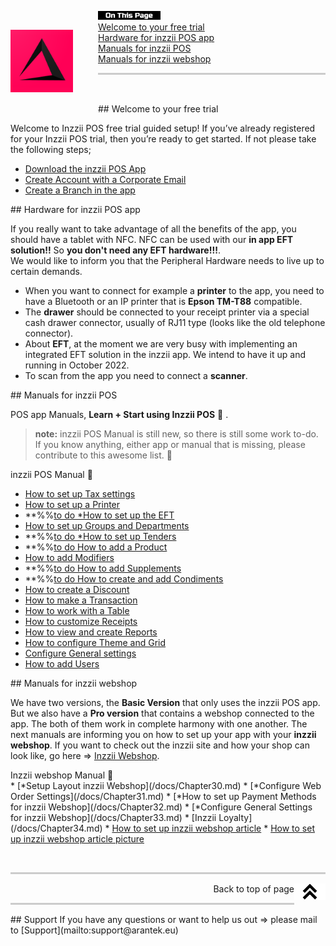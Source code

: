 <div id= "Top"></div>
<p><img src="Assets/Pictures/play_store_512.png" alt="inzzii logo" width="100" style="float: left; margin-right: 40px; margin-top: 30px; margin-bottom: 20px"/>
<img src="Assets/Pictures/OnTP.png" alt="index" width="100" style="float: left"/> <br>
<a href="#Welcome">Welcome to your free trial</a><br>
<a href="#Hardware">Hardware for inzzii POS app</a><br>
<a href="#POS">Manuals for inzzii POS</a><br>
<a href="#Webshop">Manuals for inzzii webshop</a>
</p>

<hr style="border-top: 3px solid #ccc; background: transparent;" >
<p><br></p>

<div id= "Welcome"></div>
## Welcome to your free trial

Welcome to Inzzii POS free trial guided setup!
If you’ve already registered for your Inzzii POS trial, then you’re ready to get started. If not please take the following steps;
 
* [Download the inzzii POS App](/docs/Chapter20.md)
* [Create Account with a Corporate Email](/docs/Chapter21.md)
* [Create a Branch in the app](/docs/Chapter22.md) 

<div id= "Hardware"></div>
## Hardware for inzzii POS app

If you really want to take advantage of all the benefits of the app, you should have a tablet with NFC. NFC can be used with our **in app EFT solution!!** So **you don't need any EFT hardware!!!**. <br>
We would like to inform you that the Peripheral Hardware needs to live up to certain demands. 
* When you want to connect for example a **printer** to the app, you need to have a Bluetooth or an IP printer that is **Epson TM-T88** compatible.
* The **drawer** should be connected to your receipt printer via a special cash drawer connector, usually of RJ11 type (looks like the old telephone connector). 
* About **EFT**, at the moment we are very busy with implementing an integrated EFT solution in the inzzii app. We intend to have it up and running in October 2022.
* To scan from the app you need to connect a **scanner**.

<div id= "POS"></div>
## Manuals for inzzii POS 

POS app Manuals, **Learn + Start using Inzzii POS** 🚀 .

> **note:** inzzii POS Manual is still new, so there is still some work to-do. If you know anything, either app or manual that is missing, please contribute to this awesome list. 🙏

<summary>inzzii POS Manual 🚀</summary>

* [How to set up Tax settings](/docs/Chapter1.md)
* [How to set up a Printer](/docs/Chapter2.md)
* **%%[to do *How to set up the EFT](/docs/Chapter17.md)
* [How to set up Groups and Departments](/docs/Chapter3.md)
* **%%[to do *How to set up Tenders](/docs/Chapter16.md)
* **%%[to do How to add a Product](/docs/Chapter4.md)
* [How to add Modifiers](/docs/Chapter5.md)
* **%%[to do How to add Supplements](/docs/Chapter14.md)
* **%%[to do How to create and add Condiments](/docs/Chapter13.md)
* [How to create a Discount](/docs/Chapter6.md)
* [How to make a Transaction](/docs/Chapter7.md)
* [How to work with a Table](/docs/Chapter8.md)
* [How to customize Receipts](/docs/Chapter9.md)
* [How to view and create Reports](/docs/Chapter10.md)
* [How to configure Theme and Grid](/docs/Chapter11.md)
* [Configure General settings](/docs/Chapter12.md)
* [How to add Users](/docs/Chapter15.md)

<div id= "Webshop"></div>
## Manuals for inzzii webshop

We have two versions, the **Basic Version** that only uses the inzzii POS app. But we also have a **Pro version** that contains a webshop connected to the app. The both of them work in complete harmony with one another. The next manuals are informing you on how to set up your app with your **inzzii webshop**.
If you want to check out the inzzii site and how your shop can look like, go here => [Inzzii Webshop](https://www.inzzii.com/).

<summary>Inzzii webshop Manual 🚀</summary>
* [*Setup Layout inzzii Webshop](/docs/Chapter30.md)
* [*Configure Web Order Settings](/docs/Chapter31.md)
* [*How to set up Payment Methods for inzzii Webshop](/docs/Chapter32.md)
* [*Configure General Settings for inzzii Webshop](/docs/Chapter33.md)
* [Inzzii Loyalty](/docs/Chapter34.md)
* <a href="docs/Chapter4.html#Order Settings">How to set up inzzii webshop article</a>
* <a href="docs/Chapter4.html#Images">How to set up inzzii webshop article picture</a>

<p><br></p>
<hr style="border-top: 3px solid #ccc; background: transparent;" >

<a href="#Top"><img src="Assets/Pictures/Top.png" alt="Top" width="50" align="right" style="margin-bottom: 10px"/></a>
<p style="text-align: right;"> Back to top of page </p>

<hr style="border-top: 3px solid #ccc; background: transparent;" >
## Support
If you have any questions or want to help us out => please mail to [Support](mailto:support@arantek.eu)




